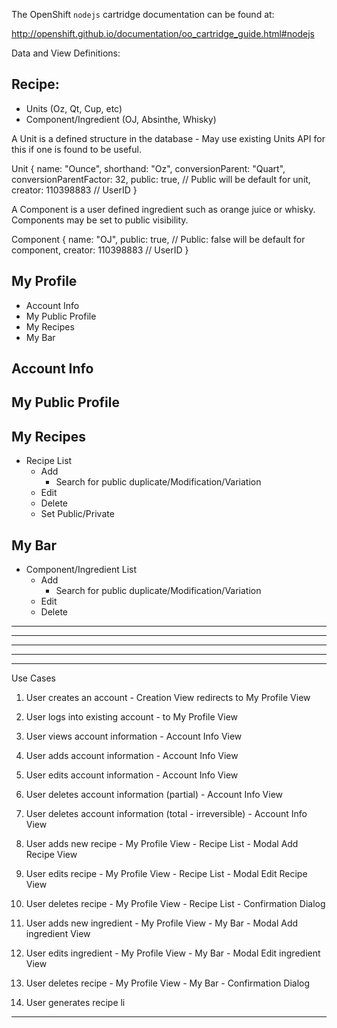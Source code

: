 The OpenShift `nodejs` cartridge documentation can be found at:

http://openshift.github.io/documentation/oo_cartridge_guide.html#nodejs

Data and View Definitions:

Recipe:
-------------------
- Units (Oz, Qt, Cup, etc)
- Component/Ingredient (OJ, Absinthe, Whisky)

A Unit is a defined structure in the database - May use existing Units API for this if one is found to be useful.

Unit {
	name: "Ounce",
	shorthand: "Oz",
	conversionParent: "Quart",
	conversionParentFactor: 32,
	public: true, // Public will be default for unit,
	creator: 110398883 // UserID
}


A Component is a user defined ingredient such as orange juice or whisky. Components may be set to public visibility.

Component {
	name: "OJ",
	public: true, // Public: false will be default for component,
	creator: 110398883 // UserID
}

My Profile
-------------------
- Account Info
- My Public Profile
- My Recipes
- My Bar

Account Info
-------------------

My Public Profile
-------------------

My Recipes
-------------------
- Recipe List
	- Add
		- Search for public duplicate/Modification/Variation
	- Edit
	- Delete
	- Set Public/Private

My Bar
-------------------
- Component/Ingredient List
	- Add
		- Search for public duplicate/Modification/Variation
	- Edit
	- Delete

-------------------
-------------------
-------------------
-------------------
-------------------

Use Cases

1. User creates an account - Creation View redirects to My Profile View
2. User logs into existing account - to My Profile View

3. User views account information - Account Info View
4. User adds account information - Account Info View
5. User edits account information - Account Info View
6. User deletes account information (partial) - Account Info View
7. User deletes account information (total - irreversible) - Account Info View

8. User adds new recipe - My Profile View - Recipe List - Modal Add Recipe View
9. User edits recipe - My Profile View - Recipe List  - Modal Edit Recipe View
10. User deletes recipe - My Profile View - Recipe List  - Confirmation Dialog

11. User adds new ingredient - My Profile View - My Bar - Modal Add ingredient View
12. User edits ingredient - My Profile View - My Bar - Modal Edit ingredient View
13. User deletes recipe - My Profile View - My Bar - Confirmation Dialog

14. User generates recipe li

-------------------
